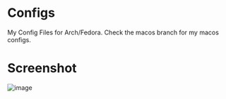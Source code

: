 # Configs
My Config Files for Arch/Fedora. Check the macos branch for my macos configs.

# Screenshot
![image](https://user-images.githubusercontent.com/69013394/210047526-4fb3c42a-23dd-406a-81aa-1d106f0a0245.png)

